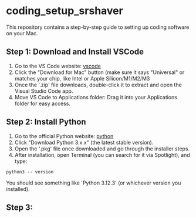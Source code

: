 # coding_setup_srshaver
This repository contains a step-by-step guide to setting up coding software on your Mac. 

## Step 1: Download and Install VSCode
1. Go to the VS Code website: [vscode](https://code.visualstudio.com)
2. Click the "Download for Mac" button (make sure it says "Universal" or matches your chip, like Intel or Apple Silicon/M1/M2/M3
3. Once the '.zip' file downloads, double-click it to extract and open the Visual Studio Code app.
4. Move VS Code to Applications folder: Drag it into your Applications folder for easy access.

## Step 2: Install Python
1. Go to the official Python website: [python](https://www.python.org/downloads)
2. Click "Download Python 3.x.x" (the latest stable version).
3. Open the '.pkg' file once downloaded and go through the installer steps.
4. After installation, open Terminal (you can search for it via Spotlight), and type:

`python3 -- version`

You should see something like 'Python 3.12.3' (or whichever version you installed).

## Step 3: 
